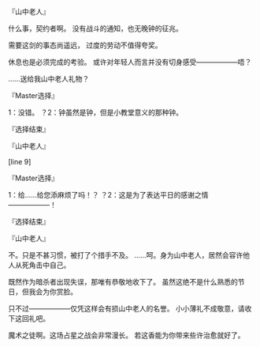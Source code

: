 『山中老人』

什么事，契约者啊。
没有战斗的通知，也无晚钟的征兆。

需要这剑的事态尚遥远，
过度的劳动不值得夸奖。

休息也是必须完成的考验。
或许对年轻人而言并没有切身感受——————唔？

……送给我山中老人礼物？

『Master选择』

1：没错。
？2：钟虽然是钟，但是小教堂意义的那种钟。

『选择结束』

『山中老人』

[line 9]

『Master选择』

1：给……给您添麻烦了吗！？
？2：这是为了表达平日的感谢之情——————！

『选择结束』

『山中老人』

不。只是不甚习惯，被打了个措手不及。
……呵。身为山中老人，居然会容许他人从死角击中自己。

既然作为暗杀者出现失误，那唯有恭敬地收下了。
虽然这绝不是什么熟悉的节日，但我会为你赏脸。

只不过——————仅凭这样会有损山中老人的名誉。
小小薄礼不成敬意，请收下这回礼吧。

魔术之徒啊。这场占星之战会非常漫长。
若这香能为你带来些许治愈就好了。


